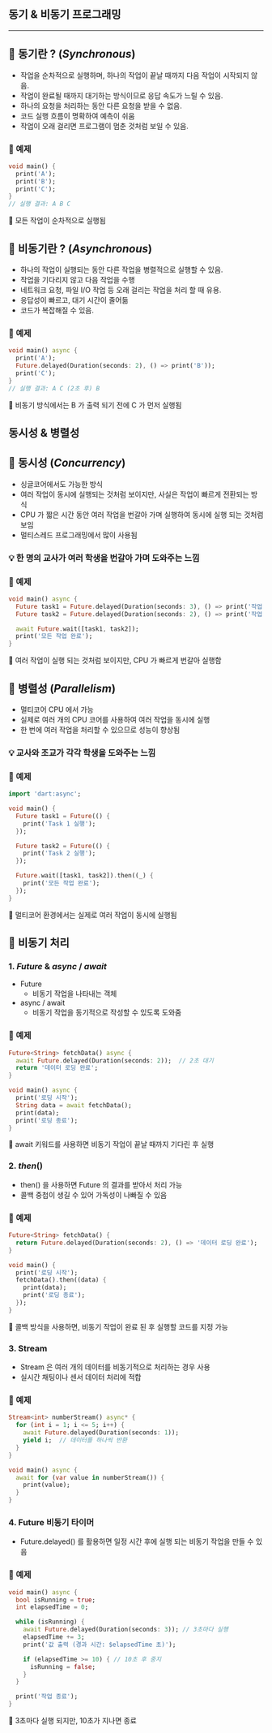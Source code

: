 ## 동기 & 비동기 프로그래밍

---

## 💎 동기란 ? (*Synchronous*)

- 작업을 순차적으로 실행하며, 하나의 작업이 끝날 때까지 다음 작업이 시작되지 않음.
- 작업이 완료될 때까지 대기하는 방식이므로 응답 속도가 느릴 수 있음.
- 하나의 요청을 처리하는 동안 다른 요청을 받을 수 없음.
- 코드 실행 흐름이 명확하여 예측이 쉬움
- 작업이 오래 걸리면 프로그램이 멈춘 것처럼 보일 수 있음.

### 🔔 예제

```dart
void main() {
  print('A');
  print('B');
  print('C');
}
// 실행 결과: A B C
```

📍 모든 작업이 순차적으로 실행됨

## 💎 비동기란 ? (*Asynchronous*)

- 하나의 작업이 실행되는 동안 다른 작업을 병렬적으로 실행할 수 있음.
- 작업을 기다리지 않고 다음 작업을 수행
- 네트워크 요청, 파일 I/O 작업 등 오래 걸리는 작업을 처리 할 때 유용.
- 응답성이 빠르고, 대기 시간이 줄어듦
- 코드가 복잡해질 수 있음.

### 🔔 예제

```dart
void main() async {
  print('A');
  Future.delayed(Duration(seconds: 2), () => print('B'));
  print('C');
}
// 실행 결과: A C (2초 후) B
```

📍 비동기 방식에서는 B 가 출력 되기 전에 C 가 먼저 실행됨

## 동시성 & 병렬성

## 💎 동시성 (*Concurrency*)

- 싱글코어에서도 가능한 방식
- 여러 작업이 동시에 실행되는 것처럼 보이지만, 사실은 작업이 빠르게 전환되는 방식
- CPU 가 짧은 시간 동안 여러 작업을 번갈아 가며 실행하여 동시에 실행 되는 것처럼 보임
- 멀티스레드 프로그래밍에서 많이 사용됨

### 💡 한 명의 교사가 여러 학생을 번갈아 가며 도와주는 느낌

### 🔔 예제

```dart
void main() async {
  Future task1 = Future.delayed(Duration(seconds: 3), () => print('작업 1 완료'));
  Future task2 = Future.delayed(Duration(seconds: 2), () => print('작업 2 완료'));

  await Future.wait([task1, task2]);
  print('모든 작업 완료');
}
```

📍 여러 작업이 실행 되는 것처럼 보이지만, CPU 가 빠르게 번갈아 실행함

## 💎 병렬성 (*Parallelism*)

- 멀티코어 CPU 에서 가능
- 실제로 여러 개의 CPU 코어를 사용하여 여러 작업을 동시에 실행
- 한 번에 여러 작업을 처리할 수  있으므로 성능이 향상됨

### 💡 교사와 조교가 각각 학생을 도와주는 느낌

### 🔔 예제

```dart
import 'dart:async';

void main() {
  Future task1 = Future(() {
    print('Task 1 실행');
  });

  Future task2 = Future(() {
    print('Task 2 실행');
  });

  Future.wait([task1, task2]).then((_) {
    print('모든 작업 완료');
  });
}
```

📍 멀티코어 환경에서는 실제로 여러 작업이 동시에 실행됨

## 💎 비동기 처리

### 1. *Future* & *async* / *await*

- Future
    - 비동기 작업을 나타내는 객체
- async / await
    - 비동기 작업을 동기적으로 작성할 수 있도록 도와줌

### 🔔 예제

```dart
Future<String> fetchData() async {
  await Future.delayed(Duration(seconds: 2));  // 2초 대기
  return '데이터 로딩 완료';
}

void main() async {
  print('로딩 시작');
  String data = await fetchData();
  print(data);
  print('로딩 종료');
}
```

📍 await 키워드를 사용하면 비동기 작업이 끝날 때까지 기다린 후 실행

### 2. *then*()

- then() 을 사용하면 Future 의 결과를 받아서 처리 가능
- 콜백 중첩이 생길 수 있어 가독성이 나빠질 수 있음

### 🔔 예제

```dart
Future<String> fetchData() {
  return Future.delayed(Duration(seconds: 2), () => '데이터 로딩 완료');
}

void main() {
  print('로딩 시작');
  fetchData().then((data) {
    print(data);
    print('로딩 종료');
  });
}
```

📍 콜백 방식을 사용하면, 비동기 작업이 완료 된 후 실행할 코드를 지정 가능

### 3. Stream

- Stream 은 여러 개의 데이터를 비동기적으로 처리하는 경우 사용
- 실시간 채팅이나 센서 데이터 처리에 적합

### 🔔 예제

```dart
Stream<int> numberStream() async* {
  for (int i = 1; i <= 5; i++) {
    await Future.delayed(Duration(seconds: 1));
    yield i;  // 데이터를 하나씩 반환
  }
}

void main() async {
  await for (var value in numberStream()) {
    print(value);
  }
}
```

### 4. Future 비동기 타이머

- Future.delayed() 를 활용하면 일정 시간 후에 실행 되는 비동기 작업을 만들 수 있음

### 🔔 예제

```dart
void main() async {
  bool isRunning = true;
  int elapsedTime = 0;

  while (isRunning) {
    await Future.delayed(Duration(seconds: 3)); // 3초마다 실행
    elapsedTime += 3;
    print('값 출력 (경과 시간: $elapsedTime 초)');

    if (elapsedTime >= 10) { // 10초 후 중지
      isRunning = false;
    }
  }

  print('작업 종료');
}
```

📍 3초마다 실행 되지만, 10초가 지나면 종료